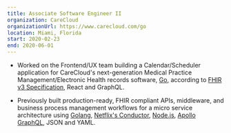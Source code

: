 ```yaml
---
title: Associate Software Engineer II
organization: CareCloud
organizationUrl: https://www.carecloud.com/go
location: Miami, Florida
start: 2020-02-23
end: 2020-06-01
---
```


- Worked on the Frontend/UX team building a Calendar/Scheduler application for CareCloud's next-generation Medical Practice Management/Electronic Health records software, [Go](https://www.carecloud.com/go/), according to [FHIR v3 Specification](https://www.hl7.org/fhir/stu3/), React and GraphQL.

- Previously built production-ready, FHIR compliant APIs, middleware, and business process management workflows for a micro service architecture using [Golang](https://golang.org/), [Netflix's Conductor](https://netflix.github.io/conductor/), [Node.js](https://nodejs.org/en/), [Apollo GraphQL](https://www.apollographql.com/), JSON and YAML.
